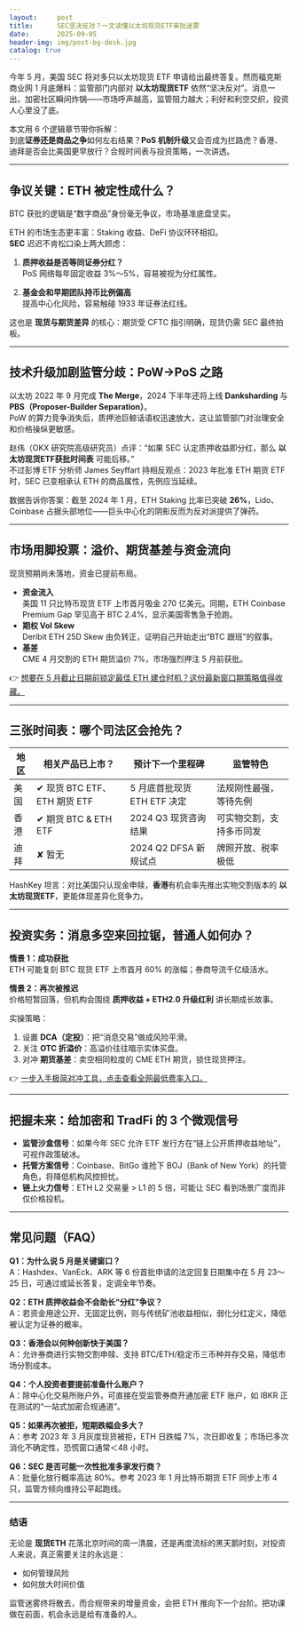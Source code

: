 ```yaml
---
layout:     post
title:      SEC坚决反对？一文读懂以太坊现货ETF审批迷雾
date:       2025-09-05
header-img: img/post-bg-desk.jpg
catalog: true
---
```


今年 5 月，美国 SEC 将对多只以太坊现货 ETF 申请给出最终答复。然而福克斯商业网 1 月底爆料：监管部门内部对 **以太坊现货ETF** 依然“坚决反对”。消息一出，加密社区瞬间炸锅——市场呼声越高，监管阻力越大；利好和利空交织，投资人心里没了底。

本文用 6 个逻辑章节带你拆解：  
到底**证券还是商品之争**如何左右结果？**PoS 机制升级**又会否成为拦路虎？香港、迪拜是否会比美国更早放行？合规时间表与投资策略，一次讲透。

---

## 争议关键：ETH 被定性成什么？

BTC 获批的逻辑是“数字商品”身份毫无争议，市场基准底盘坚实。

ETH 的市场生态更丰富：Staking 收益、DeFi 协议环环相扣。  
**SEC** 迟迟不肯松口染上两大顾虑：

1. **质押收益是否等同证券分红？**  
   PoS 网络每年固定收益 3%～5%，容易被视为分红属性。

2. **基金会和早期团队持币比例偏高**  
   提高中心化风险，容易触碰 1933 年证券法红线。

这也是 **现货与期货差异** 的核心：期货受 CFTC 指引明确，现货仍需 SEC 最终拍板。

---

## 技术升级加剧监管分歧：PoW→PoS 之路

以太坊 2022 年 9 月完成 **The Merge**，2024 下半年还将上线 **Danksharding** 与 **PBS（Proposer-Builder Separation）**。  
PoW 的算力竞争消失后，质押池巨鲸话语权迅速放大，这让监管部门对治理安全和价格操纵更敏感。

赵伟（OKX 研究院高级研究员）点评：“如果 SEC 认定质押收益即分红，那么 **以太坊现货ETF获批时间表** 可能后移。”  
不过彭博 ETF 分析师 James Seyffart 持相反观点：2023 年批准 ETH 期货 ETF 时，SEC 已变相承认 ETH 的商品属性，先例应当延续。

数据告诉你答案：截至 2024 年 1 月，ETH Staking 比率已突破 **26%**，Lido、Coinbase 占据头部地位——巨头中心化的阴影反而为反对派提供了弹药。

---

## 市场用脚投票：溢价、期货基差与资金流向

现货预期尚未落地，资金已提前布局。

- **资金流入**  
  美国 11 只比特币现货 ETF 上市首月吸金 270 亿美元。同期，ETH Coinbase Premium Gap 罕见高于 BTC 2.4%，显示美国零售急于抢跑。
- **期权 Vol Skew**  
  Deribit ETH 25D Skew 由负转正，证明自己开始走出“BTC 跟班”的叙事。
- **基差**  
  CME 4 月交割的 ETH 期货溢价 7%，市场强烈押注 5 月前获批。

👉 [想要在 5 月截止日期前锁定最佳 ETH 建仓时机？这份最新窗口期策略值得收藏。](https://okxdog.com/)

---

## 三张时间表：哪个司法区会抢先？

| 地区 | 相关产品已上市？ | 预计下一个里程碑 | 监管特色 |
|---|---|---|---|
| 美国 | ✔ 现货 BTC ETF、ETH 期货 ETF | 5 月底首批现货 ETH ETF 决定 | 法规刚性最强，等待先例 |
| 香港 | ✔ 期货 BTC & ETH ETF | 2024 Q3 现货咨询结果 | 可实物交割，支持多币同发 |
| 迪拜 | ✘ 暂无 | 2024 Q2 DFSA 新规试点 | 牌照开放、税率极低 |

HashKey 坦言：对比美国只认现金申赎，**香港**有机会率先推出实物交割版本的 **以太坊现货ETF**，更能体现差异化竞争力。

---

## 投资实务：消息多空来回拉锯，普通人如何办？

**情景 1：成功获批**  
ETH 可能复刻 BTC 现货 ETF 上市首月 60% 的涨幅；券商导流千亿级活水。

**情景 2：再次被推迟**  
价格短暂回落，但机构会围绕 **质押收益 + ETH2.0 升级红利** 讲长期成长故事。

实操策略：

1. 设置 **DCA（定投）**：把“消息交易”做成风险平滑。
2. 关注 **OTC 折溢价**：高溢价往往暗示实体买盘。
3. 对冲 **期货基差**：卖空相同粒度的 CME ETH 期货，锁住现货押注。

👉 [一步入手极简对冲工具，点击查看全网最低费率入口。](https://okxdog.com/)

---

## 把握未来：给加密和 TradFi 的 3 个微观信号

- **监管沙盒信号**：如果今年 SEC 允许 ETF 发行方在“链上公开质押收益地址”，可视作政策破冰。
- **托管方案信号**：Coinbase、BitGo 谁抢下 BOJ（Bank of New York）的托管角色，将降低机构风控担忧。
- **链上火力信号**：ETH L2 交易量 > L1 的 5 倍，可能让 SEC 看到场景广度而非仅价格投机。

---

## 常见问题（FAQ）

**Q1：为什么说 5 月是关键窗口？**  
A：Hashdex、VanEck、ARK 等 6 份首批申请的法定回复日期集中在 5 月 23～25 日，可通过或延长答复，定调全年节奏。

**Q2：ETH 质押收益会不会助长“分红”争议？**  
A：若资金用途公开、无固定比例，则与传统矿池收益相似，弱化分红定义，降低被认定为证券的概率。

**Q3：香港会以何种创新快于美国？**  
A：允许券商进行实物交割申赎、支持 BTC/ETH/稳定币三币种并存交易，降低市场分割成本。

**Q4：个人投资者要提前准备什么账户？**  
A：除中心化交易所账户外，可直接在受监管券商开通加密 ETF 账户，如 IBKR 正在测试的“一站式加密合规通道”。

**Q5：如果再次被拒，短期跌幅会多大？**  
A：参考 2023 年 3 月灰度现货被拒，ETH 日跌幅 7%，次日即收复；市场已多次消化不确定性，恐慌窗口通常＜48 小时。

**Q6：SEC 是否可能一次性批准多家发行商？**  
A：批量化放行概率高达 80%。参考 2023 年 1 月比特币期货 ETF 同步上市 4 只，监管方倾向维持公平起跑线。

---

### 结语

无论是 **现货ETH** 花落北京时间的周一清晨，还是再度流标的黑天鹅时刻，对投资人来说，真正需要关注的永远是：  
- 如何管理风险  
- 如何放大时间价值  

监管迷雾终将散去，而合规带来的增量资金，会把 ETH 推向下一个台阶。把功课做在前面，机会永远是给有准备的人。